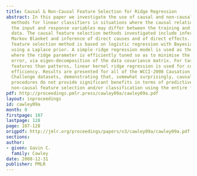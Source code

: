 ```yaml
---
title: Causal & Non-Causal Feature Selection for Ridge Regression
abstract: In this paper we investigate the use of causal and non-causal feature selection
  methods for linear classifiers in situations where the causal relationships between
  the input and response variables may differ between the training and operational
  data. The causal feature selection methods investigated include inference of the
  Markov Blanket and inference of direct causes and of direct effects. The non-causal
  feature selection method is based on logistic regression with Bayesian regularisation
  using a Laplace prior. A simple ridge regression model is used as the base classifier,
  where the ridge parameter is efficiently tuned so as to minimise the leave-one-out
  error, via eigen-decomposition of the data covariance matrix. For tasks with more
  features than patterns, linear kernel ridge regression is used for computational
  efficiency. Results are presented for all of the WCCI-2008 Causation and Prediction
  Challenge datasets, demonstrating that, somewhat surprisingly, causal feature selection
  procedures do not provide significant benefits in terms of predictive accuracy over
  non-causal feature selection and/or classification using the entire feature set.
pdf: http://proceedings.pmlr.press/cawley09a/cawley09a.pdf
layout: inproceedings
id: cawley09a
month: 0
firstpage: 107
lastpage: 128
page: 107-128
origpdf: http://jmlr.org/proceedings/papers/v3/cawley09a/cawley09a.pdf
sections: 
author:
- given: Gavin C.
  family: Cawley
date: 2008-12-31
publisher: PMLR
---
```

